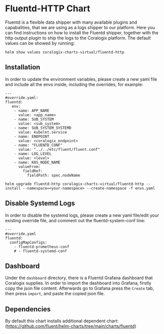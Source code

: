 # Fluentd-HTTP Chart
Fluentd is a flexible data shipper with many available plugins and capabalities, that we are using as a logs shipper to our platform.
Here you can find instructions on how to install the Fluentd shipper, together with the http output plugin to ship the logs to the Coralogix platform.
The default values can be showed by running:
```
helm show values coralogix-charts-virtual/fluentd-http
```

## Installation 
In order to update the environment variables, please create a new yaml file and include all the envs inside, including the overrides, for example:
```
---
#override.yaml:
fluentd:
   env:
    - name: APP_NAME
      value: <app_name>
    - name: SUB_SYSTEM
      value: <sub_system>
    - name: SUB_SYSTEM_SYSTEMD
      value: kubelet.service
    - name: ENDPOINT
      value: <coralogix_endpoint>
    - name: "FLUENTD_CONF"
      value: "../../etc/fluent/fluent.conf"
    - name: LOG_LEVEL
      value: <level>
    - name: K8S_NODE_NAME
      valueFrom:
        fieldRef:
          fieldPath: spec.nodeName
```

```
helm upgrade fluentd-http coralogix-charts-virtual/fluentd-http --install --namespace=<your-namespace> --create-namespace -f envs.yaml
```

## Disable Systemd Logs
In order to disable the systemd logs, please create a new yaml file/edit your existing override file, and comment out the fluentd-system-conf line:
```
---
#override.yaml
fluentd:
  configMapConfigs:
    - fluentd-prometheus-conf
    # - fluentd-systemd-conf
```

## Dashboard
Under the `dashboard` directory, there is a Fluentd Grafana dashboard that Coralogix supplies.
In order to import the dashboard into Grafana, firstly copy the json file content.
Afterwards go to Grafana press the `Create` tab, then press `import`, and paste the copied json file.

## Dependencies
By default this chart installs additional dependent chart:
(https://github.com/fluent/helm-charts/tree/main/charts/fluentd)
